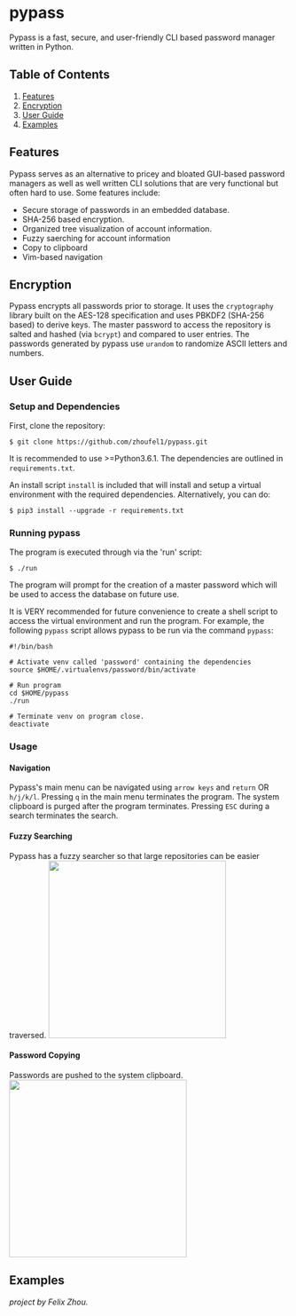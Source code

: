 # pypass

Pypass is a fast, secure, and user-friendly CLI based password manager written in Python.

## Table of Contents
1. [Features](#features)
2. [Encryption](#encryption)
3. [User Guide](#user-guide)
4. [Examples](#examples)

## Features
Pypass serves as an alternative to pricey and bloated GUI-based password managers as well as well written CLI solutions that are very functional but often hard to use. Some features include:

* Secure storage of passwords in an embedded database.
* SHA-256 based encryption.
* Organized tree visualization of account information.
* Fuzzy saerching for account information
* Copy to clipboard
* Vim-based navigation

## Encryption
Pypass encrypts all passwords prior to storage. It uses the `cryptography` library built on the AES-128 specification and uses PBKDF2 (SHA-256 based) to derive keys. The master password to access the repository is salted and hashed (via `bcrypt`) and compared to user entries. The passwords generated by pypass use `urandom` to randomize ASCII letters and numbers.

## User Guide
### Setup and Dependencies
First, clone the repository:

```
$ git clone https://github.com/zhoufel1/pypass.git
```

It is recommended to use >=Python3.6.1. The dependencies are outlined in `requirements.txt`.

An install script `install` is included that will install and setup a virtual environment with the required dependencies. Alternatively, you can do:

```
$ pip3 install --upgrade -r requirements.txt
```

### Running pypass
The program is executed through via the 'run' script:
```
$ ./run
```
The program will prompt for the creation of a master password which will be used to access the database on future use.

It is VERY recommended for future convenience to create a shell script to access the virtual environment and run the program. For example, the following
`pypass` script allows pypass to be run via the command `pypass`:

```
#!/bin/bash

# Activate venv called 'password' containing the dependencies
source $HOME/.virtualenvs/password/bin/activate

# Run program
cd $HOME/pypass
./run

# Terminate venv on program close.
deactivate
```

### Usage
#### Navigation
Pypass's main menu can be navigated using `arrow keys` and `return` OR `h/j/k/l`.
Pressing `q` in the main menu terminates the program. The system clipboard is purged after the program terminates.
Pressing `ESC` during a search terminates the search.


#### Fuzzy Searching
Pypass has a fuzzy searcher so that large repositories can be easier traversed.
<img src="https://user-images.githubusercontent.com/44934000/60641612-8f1df200-9dfa-11e9-9d84-7d1765fff9aa.gif" width="320">


#### Password Copying
Passwords are pushed to the system clipboard.</br>
<img src="https://user-images.githubusercontent.com/44934000/60641884-c17c1f00-9dfb-11e9-9d7d-ad708f75efcc.gif" width="320">


## Examples

_project by Felix Zhou._
